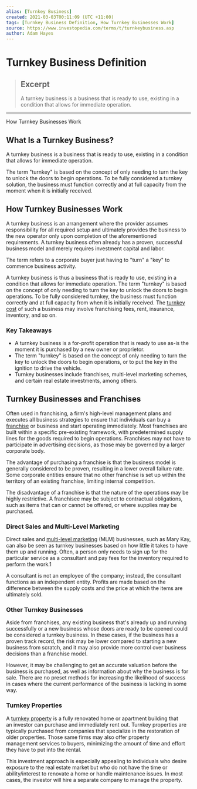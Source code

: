 ```yaml
---
alias: [Turnkey Business]
created: 2021-03-03T00:11:09 (UTC +11:00)
tags: [Turnkey Business Definition, How Turnkey Businesses Work]
source: https://www.investopedia.com/terms/t/turnkeybusiness.asp
author: Adam Hayes
---
```


# Turnkey Business Definition

> ## Excerpt
> A turnkey business is a business that is ready to use, existing in a condition that allows for immediate operation.

---

How Turnkey Businesses Work
## What Is a Turnkey Business?

A turnkey business is a business that is ready to use, existing in a condition that allows for immediate operation.

The term "turnkey" is based on the concept of only needing to turn the key to unlock the doors to begin operations. To be fully considered a turnkey solution, the business must function correctly and at full capacity from the moment when it is initially received.

## How Turnkey Businesses Work

A turnkey business is an arrangement where the provider assumes responsibility for all required setup and ultimately provides the business to the new operator only upon completion of the aforementioned requirements. A turnkey business often already has a proven, successful business model and merely requires investment capital and labor.

The term refers to a corporate buyer just having to "turn" a "key" to commence business activity.

A turnkey business is thus a business that is ready to use, existing in a condition that allows for immediate operation. The term "turnkey" is based on the concept of only needing to turn the key to unlock the doors to begin operations. To be fully considered turnkey, the business must function correctly and at full capacity from when it is initially received. The [turnkey cost](https://www.investopedia.com/terms/t/turnkey-cost.asp) of such a business may involve franchising fees, rent, insurance, inventory, and so on.

### Key Takeaways

-   A turnkey business is a for-profit operation that is ready to use as-is the moment it is purchased by a new owner or proprietor.
-   The term "turnkey" is based on the concept of only needing to turn the key to unlock the doors to begin operations, or to put the key in the ignition to drive the vehicle.
-   Turnkey businesses include franchises, multi-level marketing schemes, and certain real estate investments, among others.

## Turnkey Businesses and Franchises

Often used in franchising, a firm's high-level management plans and executes all business strategies to ensure that individuals can buy a [franchise](https://www.investopedia.com/terms/f/franchise.asp) or business and start operating immediately. Most franchises are built within a specific pre-existing framework, with predetermined supply lines for the goods required to begin operations. Franchises may not have to participate in advertising decisions, as those may be governed by a larger corporate body.

The advantage of purchasing a franchise is that the business model is generally considered to be proven, resulting in a lower overall failure rate. Some corporate entities ensure that no other franchise is set up within the territory of an existing franchise, limiting internal competition.

The disadvantage of a franchise is that the nature of the operations may be highly restrictive. A franchisee may be subject to contractual obligations, such as items that can or cannot be offered, or where supplies may be purchased.

### Direct Sales and Multi-Level Marketing

Direct sales and [multi-level marketing](https://www.investopedia.com/terms/m/multi-level-marketing.asp) (MLM) businesses, such as Mary Kay, can also be seen as turnkey businesses based on how little it takes to have them up and running. Often, a person only needs to sign up for the particular service as a consultant and pay fees for the inventory required to perform the work.1

A consultant is not an employee of the company; instead, the consultant functions as an independent entity. Profits are made based on the difference between the supply costs and the price at which the items are ultimately sold.

### Other Turnkey Businesses

Aside from franchises, any existing business that's already up and running successfully or a new business whose doors are ready to be opened could be considered a turnkey business. In these cases, if the business has a proven track record, the risk may be lower compared to starting a new business from scratch, and it may also provide more control over business decisions than a franchise model.

However, it may be challenging to get an accurate valuation before the business is purchased, as well as information about why the business is for sale. There are no preset methods for increasing the likelihood of success in cases where the current performance of the business is lacking in some way.

### Turnkey Properties

A [turnkey property](https://www.investopedia.com/terms/t/turnkey-property.asp) is a fully renovated home or apartment building that an investor can purchase and immediately rent out. Turnkey properties are typically purchased from companies that specialize in the restoration of older properties. Those same firms may also offer property management services to buyers, minimizing the amount of time and effort they have to put into the rental.

This investment approach is especially appealing to individuals who desire exposure to the real estate market but who do not have the time or ability/interest to renovate a home or handle maintenance issues. In most cases, the investor will hire a separate company to manage the property.
